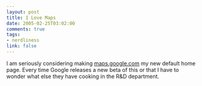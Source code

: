 ```yaml
--- 
layout: post
title: I Love Maps
date: 2005-02-25T03:02:00
comments: true
tags:
- nerdliness
link: false
---
```

I am seriously considering making <a href="http://maps.google.com/" title="maps.google.com">maps.google.com</a> my new default home page. Every time Google releases a new beta of this or that I have to wonder what else they have cooking in the R&D department.

